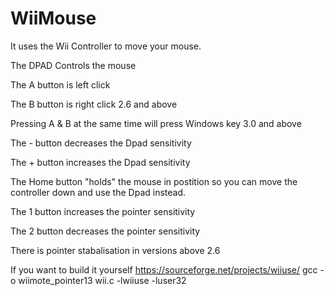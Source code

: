 # WiiMouse
It uses the Wii Controller to move your mouse.

The DPAD Controls the mouse

The A button is left click

The B button is right click 2.6 and above

Pressing A & B at the same time will press Windows key 3.0 and above

The - button decreases the Dpad sensitivity

The + button increases the Dpad sensitivity

The Home button "holds" the mouse in postition so you can move the controller down and use the Dpad instead.

The 1 button increases the pointer sensitivity

The 2 button decreases the pointer sensitivity

There is pointer stabalisation in versions above 2.6


If you want to build it yourself
https://sourceforge.net/projects/wiiuse/
gcc -o wiimote_pointer13 wii.c -lwiiuse -luser32
